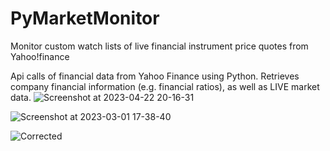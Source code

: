 # PyMarketMonitor
 Monitor custom watch lists of live financial instrument price quotes from Yahoo!finance
 
Api calls of financial data from Yahoo Finance using Python. Retrieves company financial information (e.g. financial ratios), as well as LIVE market data.
![Screenshot at 2023-04-22 20-16-31](https://user-images.githubusercontent.com/119459828/233814130-16ee8100-84a6-4c9e-8543-9e3219c3eeca.png)

![Screenshot at 2023-03-01 17-38-40](https://user-images.githubusercontent.com/119459828/222291731-139d1a5e-b8b8-439b-a53d-c8d986c11453.png)

![Corrected](https://github.com/ashdeoc/PyMarketMonitor/assets/119459828/221c6523-28f0-4b12-9130-9037be7e07f3)
